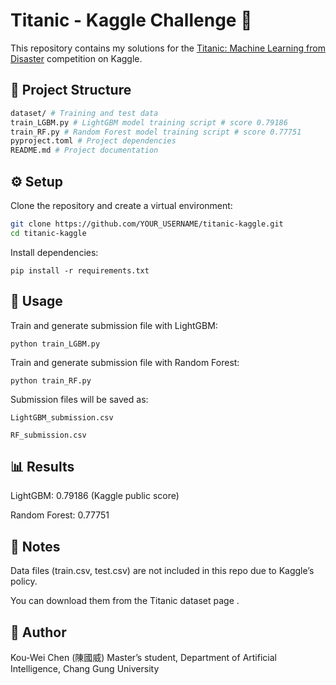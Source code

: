 # Titanic - Kaggle Challenge 🚢

This repository contains my solutions for the [Titanic: Machine Learning from Disaster](https://www.kaggle.com/c/titanic) competition on Kaggle.

## 📂 Project Structure
```bash
dataset/ # Training and test data
train_LGBM.py # LightGBM model training script # score 0.79186
train_RF.py # Random Forest model training script # score 0.77751
pyproject.toml # Project dependencies
README.md # Project documentation
```

## ⚙️ Setup
Clone the repository and create a virtual environment:

```bash
git clone https://github.com/YOUR_USERNAME/titanic-kaggle.git
cd titanic-kaggle
```

Install dependencies:
```
pip install -r requirements.txt
```
## 🚀 Usage

Train and generate submission file with LightGBM:
```
python train_LGBM.py
```

Train and generate submission file with Random Forest:
```
python train_RF.py
```
Submission files will be saved as:
```
LightGBM_submission.csv

RF_submission.csv
```
## 📊 Results

LightGBM: 0.79186  (Kaggle public score)

Random Forest: 0.77751 

## 📝 Notes

Data files (train.csv, test.csv) are not included in this repo due to Kaggle’s policy.

You can download them from the Titanic dataset page
.

## 👤 Author

Kou-Wei Chen (陳國威)
Master’s student, Department of Artificial Intelligence, Chang Gung University